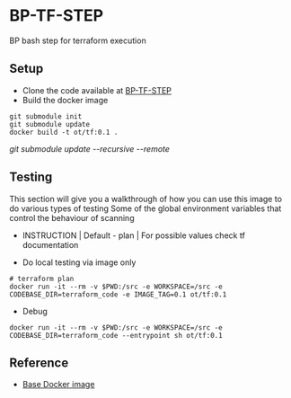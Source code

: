 # BP-TF-STEP
BP bash step for terraform execution

## Setup
* Clone the code available at [BP-TF-STEP](https://github.com/OT-BUILDPIPER-MARKETPLACE/BP-TF-STEP)
* Build the docker image

```
git submodule init
git submodule update
docker build -t ot/tf:0.1 .
```
*git submodule update --recursive --remote*

## Testing
This section will give you a walkthrough of how you can use this image to do various types of testing
Some of the global environment variables that control the behaviour of scanning
* INSTRUCTION | Default - plan | For possible values check tf documentation

* Do local testing via image only

```
# terraform plan
docker run -it --rm -v $PWD:/src -e WORKSPACE=/src -e CODEBASE_DIR=terraform_code -e IMAGE_TAG=0.1 ot/tf:0.1
```
* Debug
```
docker run -it --rm -v $PWD:/src -e WORKSPACE=/src -e CODEBASE_DIR=terraform_code --entrypoint sh ot/tf:0.1
```

## Reference
* [Base Docker image](https://hub.docker.com/r/hashicorp/terraform/)

